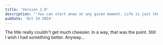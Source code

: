 ```yaml
---
title: 'Version 2.0'
description: "'You can start anew at any given moment. Life is just the passage of time and it’s up to you to pass it as you please.' -Charlotte Eriksson"
pubDate: 'Oct 24 2024'
---
```


The title really couldn't get much cheesier. In a way, that was the point. Still I wish I had something better. Anyway...

